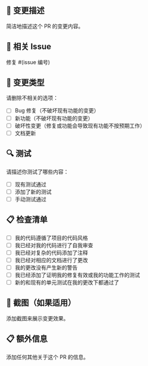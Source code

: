 ## 📝 变更描述

简洁地描述这个 PR 的变更内容。

## 🔗 相关 Issue

修复 #(issue 编号)

## 🧪 变更类型

请删除不相关的选项：

- [ ] Bug 修复（不破坏现有功能的变更）
- [ ] 新功能（不破坏现有功能的变更）
- [ ] 破坏性变更（修复或功能会导致现有功能不按预期工作）
- [ ] 文档更新

## 🔍 测试

请描述你测试了哪些内容：

- [ ] 现有测试通过
- [ ] 添加了新的测试
- [ ] 手动测试通过

## 📋 检查清单

- [ ] 我的代码遵循了项目的代码风格
- [ ] 我已经对我的代码进行了自我审查
- [ ] 我已经对复杂的代码添加了注释
- [ ] 我已经对相应的文档进行了更改
- [ ] 我的更改没有产生新的警告
- [ ] 我已经添加了证明我的修复有效或我的功能工作的测试
- [ ] 新的和现有的单元测试在我的更改下都通过了

## 📸 截图（如果适用）

添加截图来展示变更效果。

## 📋 额外信息

添加任何其他关于这个 PR 的信息。
